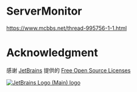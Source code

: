 # ServerMonitor
https://www.mcbbs.net/thread-995756-1-1.html
# Acknowledgment
感谢 [JetBrains](https://www.jetbrains.com/?from=ServerMonitor) 提供的 [Free Open Source Licenses](https://jb.gg/OpenSourceSupport)

[![JetBrains Logo (Main) logo](https://resources.jetbrains.com/storage/products/company/brand/logos/jb_beam.svg)](https://www.jetbrains.com/?from=ServerMonitor)
